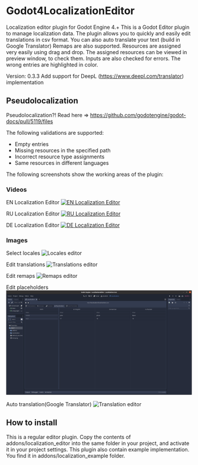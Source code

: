 # Godot4LocalizationEditor
Localization editor plugin for Godot Engine 4.+
This is a Godot Editor plugin to manage localization data. The plugin allows you to quickly and easily edit translations in csv format. You can also auto translate your text (build in Google Translator) Remaps are also supported. Resources are assigned very easily using drag and drop. The assigned resources can be viewed in preview window, to check them. Inputs are also checked for errors. The wrong entries are highlighted in color.

Version: 0.3.3 Add support for DeepL (https://www.deepl.com/translator) implementation

## Pseudolocalization
Pseudolocalization?! Read here => https://github.com/godotengine/godot-docs/pull/5119/files

The following validations are supported:
* Empty entries
* Missing resources in the specified path
* Incorrect resource type assignments
* Same resources in different languages

The following screenshots show the working areas of the plugin:

### Videos
EN Localization Editor
[![EN Localization Editor](https://raw.githubusercontent.com/VP-GAMES/LocalizationEditor/main/.github/images/translations.png)](https://www.youtube.com/watch?v=ZrxLvK2Dy3g&list=PL41Y0dlU24xct5rE9Be4kchW1vbWM4M4y)

RU Localization Editor
[![RU Localization Editor](https://raw.githubusercontent.com/VP-GAMES/LocalizationEditor/main/.github/images/translations.png)](https://www.youtube.com/watch?v=DI1fUMuEBfA&list=PL41Y0dlU24xfhXFpZ7WW054A12HWsDwq_)

DE Localization Editor
[![DE Localization Editor](https://raw.githubusercontent.com/VP-GAMES/LocalizationEditor/main/.github/images/translations.png)](https://www.youtube.com/watch?v=rmIwVXbXGMM&list=PL41Y0dlU24xfvGHwOUErtHCHMUHzChFOQ)

### Images
Select locales
![Locales editor](https://raw.githubusercontent.com/VP-GAMES/LocalizationEditor/main/.github/images/locales.png)

Edit translations
![Translations editor](https://raw.githubusercontent.com/VP-GAMES/LocalizationEditor/main/.github/images/translations.png)

Edit remaps
![Remaps editor](https://raw.githubusercontent.com/VP-GAMES/LocalizationEditor/main/.github/images/remaps.png)

Edit placeholders
![Placeholders editor](https://raw.githubusercontent.com/VP-GAMES/LocalizationEditor/main/.github/images/placeholders.png)

Auto translation(Google Translator)
![Translation editor](https://raw.githubusercontent.com/VP-GAMES/LocalizationEditor/main/.github/images/autotranslate.png)

How to install
-----------------

This is a regular editor plugin. Copy the contents of addons/localization_editor into the same folder in your project, and activate it in your project settings.
This plugin also contain example implementation. You find it in addons/localization_example folder.
